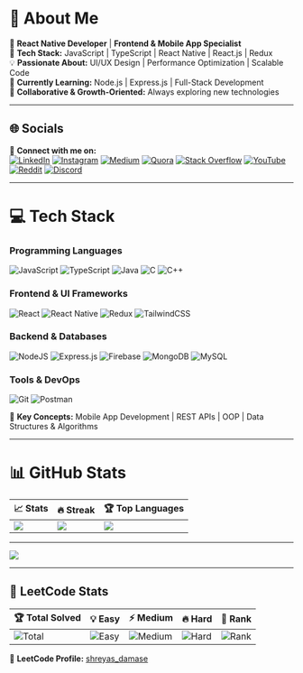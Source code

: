 # 📒 About Me  
🚀 **React Native Developer** | **Frontend & Mobile App Specialist**  
🎯 **Tech Stack:** JavaScript | TypeScript | React Native | React.js | Redux  
💡 **Passionate About:** UI/UX Design | Performance Optimization | Scalable Code  
🌱 **Currently Learning:** Node.js | Express.js | Full-Stack Development  
🤝 **Collaborative & Growth-Oriented:** Always exploring new technologies  

---

## 🌐 Socials  
📌 **Connect with me on:**  
[![LinkedIn](https://img.shields.io/badge/LinkedIn-%230077B5.svg?logo=linkedin&logoColor=white)](https://linkedin.com/in/shreyasdamase) 
[![Instagram](https://img.shields.io/badge/Instagram-%23E4405F.svg?logo=Instagram&logoColor=white)](https://instagram.com/shreyas_damase) 
[![Medium](https://img.shields.io/badge/Medium-12100E?logo=medium&logoColor=white)](https://medium.com/@Shreyasdamase) 
[![Quora](https://img.shields.io/badge/Quora-%23B92B27.svg?logo=Quora&logoColor=white)](https://quora.com/profile/Shree) 
[![Stack Overflow](https://img.shields.io/badge/-Stackoverflow-FE7A16?logo=stack-overflow&logoColor=white)](https://stackoverflow.com/users/ShreyasDamase) 
[![YouTube](https://img.shields.io/badge/YouTube-%23FF0000.svg?logo=YouTube&logoColor=white)](https://youtube.com/@shreyasdamase) 
[![Reddit](https://img.shields.io/badge/Reddit-%23FF4500.svg?logo=Reddit&logoColor=white)](https://reddit.com/user/shreyas_damase) 
[![Discord](https://img.shields.io/badge/Discord-%237289DA.svg?logo=discord&logoColor=white)](https://discord.gg/gQsrDK9J)
 

---

# 💻 Tech Stack  

### **Programming Languages**  
![JavaScript](https://img.shields.io/badge/javascript-%23323330.svg?style=for-the-badge&logo=javascript&logoColor=%23F7DF1E) 
![TypeScript](https://img.shields.io/badge/typescript-%23007ACC.svg?style=for-the-badge&logo=typescript&logoColor=white) 
![Java](https://img.shields.io/badge/java-%23ED8B00.svg?style=for-the-badge&logo=openjdk&logoColor=white) 
![C](https://img.shields.io/badge/c-%2300599C.svg?style=for-the-badge&logo=c&logoColor=white) 
![C++](https://img.shields.io/badge/c++-%2300599C.svg?style=for-the-badge&logo=c%2B%2B&logoColor=white)
  

### **Frontend & UI Frameworks**  
![React](https://img.shields.io/badge/react-%2320232a.svg?style=for-the-badge&logo=react&logoColor=%2361DAFB) 
![React Native](https://img.shields.io/badge/react_native-%2320232a.svg?style=for-the-badge&logo=react&logoColor=%2361DAFB) 
![Redux](https://img.shields.io/badge/redux-%23593d88.svg?style=for-the-badge&logo=redux&logoColor=white) 
![TailwindCSS](https://img.shields.io/badge/tailwindcss-%2338B2AC.svg?style=for-the-badge&logo=tailwind-css&logoColor=white)  

### **Backend & Databases**  
![NodeJS](https://img.shields.io/badge/node.js-6DA55F?style=for-the-badge&logo=node.js&logoColor=white) 
![Express.js](https://img.shields.io/badge/express.js-%23404d59.svg?style=for-the-badge&logo=express&logoColor=%2361DAFB) 
![Firebase](https://img.shields.io/badge/firebase-%23039BE5.svg?style=for-the-badge&logo=firebase) 
![MongoDB](https://img.shields.io/badge/MongoDB-%234ea94b.svg?style=for-the-badge&logo=mongodb&logoColor=white) 
![MySQL](https://img.shields.io/badge/mysql-4479A1.svg?style=for-the-badge&logo=mysql&logoColor=white)  

### **Tools & DevOps**  
![Git](https://img.shields.io/badge/git-%23F05033.svg?style=for-the-badge&logo=git&logoColor=white) 
![Postman](https://img.shields.io/badge/Postman-FF6C37?style=for-the-badge&logo=postman&logoColor=white)  

📌 **Key Concepts:** Mobile App Development | REST APIs | OOP | Data Structures & Algorithms  
  

---

# 📊 GitHub Stats  
| 📈 Stats | 🔥 Streak | 🏆 Top Languages |  
|---|---|---|  
| ![](https://github-readme-stats.vercel.app/api?username=ShreyasDamase&theme=dark&hide_border=false&include_all_commits=false&count_private=false) | ![](https://github-readme-streak-stats.herokuapp.com/?user=ShreyasDamase&theme=dark&hide_border=false) | ![](https://github-readme-stats.vercel.app/api/top-langs/?username=ShreyasDamase&theme=dark&hide_border=false&include_all_commits=false&count_private=false&layout=compact) |  

---

[![](https://visitcount.itsvg.in/api?id=ShreyasDamase&icon=0&color=0)](https://visitcount.itsvg.in)  

---
## 🚀 LeetCode Stats  

| 🏆 Total Solved | 💡 Easy | ⚡ Medium | 🔥 Hard | 🏅 Rank |
|---|---|---|---|---|
| ![Total](https://img.shields.io/badge/Solved-0-blue) | ![Easy](https://img.shields.io/badge/Easy-0-green) | ![Medium](https://img.shields.io/badge/Medium-0-orange) | ![Hard](https://img.shields.io/badge/Hard-0-red) | ![Rank](https://img.shields.io/badge/Rank-0-purple) |

📌 **LeetCode Profile:** [shreyas_damase](https://leetcode.com/shreyas_damase)  

